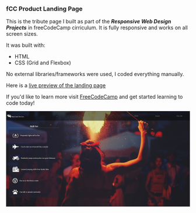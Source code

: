 ### fCC Product Landing Page

This is the tribute page I built as part of the ***Responsive Web Design Projects*** in freeCodeCamp cirriculum.  It is fully responsive and works on all screen sizes.

It was built with: 

* HTML
* CSS (Grid and Flexbox)

No external libraries/frameworks were used, I coded everything manually.

Here is a [live preview of the landing page](https://codepen.io/JS-goose/full/aQZONR/)

If you'd like to learn more visit <a href="https://www.freecodecamp.org" target="_blank">FreeCodeCamp</a> and get started learning to code today!


![product landing page preview](./images/preview.png)